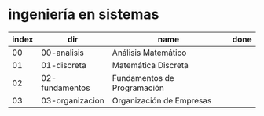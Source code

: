 # ingeniería en sistemas

| index | dir             | name                        | done |
|-------|-----------------|-----------------------------|------|
| 00    | 00-analisis     | Análisis Matemático         |      |
| 01    | 01-discreta     | Matemática Discreta         |      |
| 02    | 02-fundamentos  | Fundamentos de Programación |      |
| 03    | 03-organizacion | Organización de Empresas    |      |
